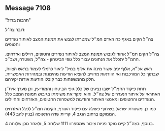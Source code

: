 ## Message 7108

"חרבות ברזל"

דובר צה"ל:

צה״ל הקים באגף כח האדם חמ״ל שמטרתו לגבש את תמונת המצב לאיתור נעדרים וחטופים

צה״ל הקים חמ״ל אחוד לגיבוש תמונת המצב לאיתור נעדרים וחטופים, חיילים ואזרחים. החמ״ל יתכלל את הנתונים עבור כלל גופי הביטחון - צה״ל, משטרה, ושב״כ. 

ראש אכ״א, אלוף יניב עשור מינה את אלוף במיל׳ ליאור כרמלי לעמוד בראש הצוות, שבתוך כל המורכבות ואי הוודאות מחוייב להוציא הודעות מהימנות ובמהירות האפשרית. חלק מהמשפחות כבר קיבלו הודעות אודות יקירהם.

תחת פיקוד החמ״ל ישבו נציגים של כלל גופי הביטחון והמודיעין, וכן מערך אית״ן האחראי על איתור הנעדרים של צה״ל. והוא ימקד את משימתו בגיבוש תמונת המצב כלל הנעדרים והחטופים ומאמצי האיתור והודעות למשפחות החטופים, האזרחים והחיילים.

כמו כן. משטרת ישראל בשיתוף פעולה עם פיקוד העורף, הקימה חמ״ל לכלל האזרחים הממוקם ברחוב הנגב 4, קריית שדה התעופה (בניין להב 443).

בנוסף, בצה״ל קיים מוקד פניות ציבור שמספרו:
1111 שלוחה 5, ולאחר מכן שלוחה 4.

